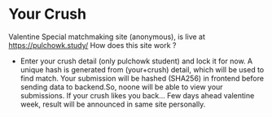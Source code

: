 # Your Crush
Valentine Special matchmaking site (anonymous), is live at https://pulchowk.study/
How does this site work ?
- Enter your crush detail (only pulchowk student) and lock it for now. A unique hash is generated from (your+crush) detail, which will be used to find match.
Your submission will be hashed (SHA256) in frontend before sending data to backend.So, noone will be able to view your submissions.
If your crush likes you back...
Few days ahead valentine week, result will be announced in same site personally.

